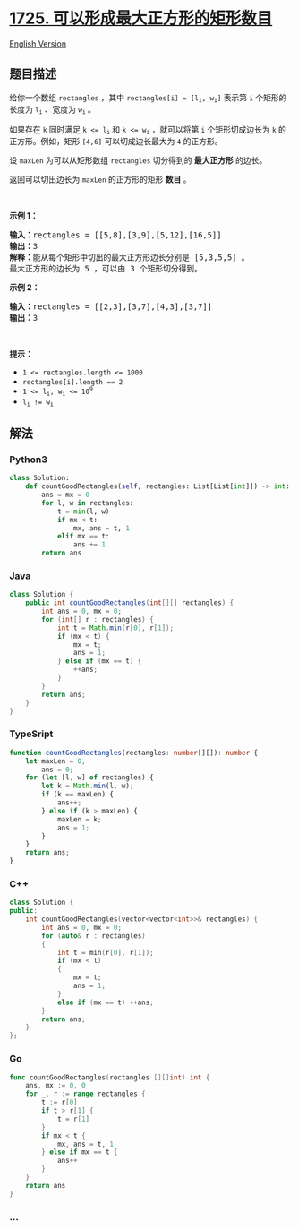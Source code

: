 # [1725. 可以形成最大正方形的矩形数目](https://leetcode-cn.com/problems/number-of-rectangles-that-can-form-the-largest-square)

[English Version](/solution/1700-1799/1725.Number%20Of%20Rectangles%20That%20Can%20Form%20The%20Largest%20Square/README_EN.md)

## 题目描述

<!-- 这里写题目描述 -->

<p>给你一个数组 <code>rectangles</code> ，其中 <code>rectangles[i] = [l<sub>i</sub>, w<sub>i</sub>]</code> 表示第 <code>i</code> 个矩形的长度为 <code>l<sub>i</sub></code> 、宽度为 <code>w<sub>i</sub></code> 。</p>

<p>如果存在 <code>k</code> 同时满足 <code>k <= l<sub>i</sub></code> 和 <code>k <= w<sub>i</sub></code> ，就可以将第 <code>i</code> 个矩形切成边长为 <code>k</code> 的正方形。例如，矩形 <code>[4,6]</code> 可以切成边长最大为 <code>4</code> 的正方形。</p>

<p>设 <code>maxLen</code> 为可以从矩形数组 <code>rectangles</code> 切分得到的 <strong>最大正方形</strong> 的边长。</p>

<p>返回可以切出边长为<em> </em><code>maxLen</code> 的正方形的矩形 <strong>数目</strong> 。</p>

<p> </p>

<p><strong>示例 1：</strong></p>

<pre>
<strong>输入：</strong>rectangles = [[5,8],[3,9],[5,12],[16,5]]
<strong>输出：</strong>3
<strong>解释：</strong>能从每个矩形中切出的最大正方形边长分别是 [5,3,5,5] 。
最大正方形的边长为 5 ，可以由 3 个矩形切分得到。
</pre>

<p><strong>示例 2：</strong></p>

<pre>
<strong>输入：</strong>rectangles = [[2,3],[3,7],[4,3],[3,7]]
<strong>输出：</strong>3
</pre>

<p> </p>

<p><strong>提示：</strong></p>

<ul>
	<li><code>1 <= rectangles.length <= 1000</code></li>
	<li><code>rectangles[i].length == 2</code></li>
	<li><code>1 <= l<sub>i</sub>, w<sub>i</sub> <= 10<sup>9</sup></code></li>
	<li><code>l<sub>i</sub> != w<sub>i</sub></code></li>
</ul>

## 解法

<!-- 这里可写通用的实现逻辑 -->

<!-- tabs:start -->

### **Python3**

<!-- 这里可写当前语言的特殊实现逻辑 -->

```python
class Solution:
    def countGoodRectangles(self, rectangles: List[List[int]]) -> int:
        ans = mx = 0
        for l, w in rectangles:
            t = min(l, w)
            if mx < t:
                mx, ans = t, 1
            elif mx == t:
                ans += 1
        return ans
```

### **Java**

<!-- 这里可写当前语言的特殊实现逻辑 -->

```java
class Solution {
    public int countGoodRectangles(int[][] rectangles) {
        int ans = 0, mx = 0;
        for (int[] r : rectangles) {
            int t = Math.min(r[0], r[1]);
            if (mx < t) {
                mx = t;
                ans = 1;
            } else if (mx == t) {
                ++ans;
            }
        }
        return ans;
    }
}
```

### **TypeSript**

```ts
function countGoodRectangles(rectangles: number[][]): number {
    let maxLen = 0,
        ans = 0;
    for (let [l, w] of rectangles) {
        let k = Math.min(l, w);
        if (k == maxLen) {
            ans++;
        } else if (k > maxLen) {
            maxLen = k;
            ans = 1;
        }
    }
    return ans;
}
```

### **C++**

```cpp
class Solution {
public:
    int countGoodRectangles(vector<vector<int>>& rectangles) {
        int ans = 0, mx = 0;
        for (auto& r : rectangles)
        {
            int t = min(r[0], r[1]);
            if (mx < t)
            {
                mx = t;
                ans = 1;
            }
            else if (mx == t) ++ans;
        }
        return ans;
    }
};
```

### **Go**

```go
func countGoodRectangles(rectangles [][]int) int {
	ans, mx := 0, 0
	for _, r := range rectangles {
		t := r[0]
		if t > r[1] {
			t = r[1]
		}
		if mx < t {
			mx, ans = t, 1
		} else if mx == t {
			ans++
		}
	}
	return ans
}
```

### **...**

```

```

<!-- tabs:end -->

